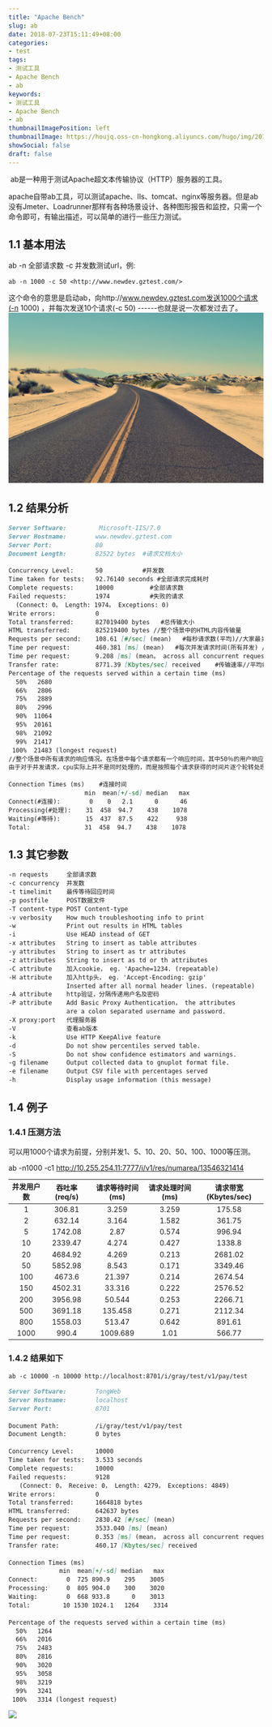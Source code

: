 ```yaml
---
title: "Apache Bench"
slug: ab
date: 2018-07-23T15:11:49+08:00
categories:
- test
tags:
- 测试工具
- Apache Bench
- ab
keywords:
- 测试工具
- Apache Bench
- ab
thumbnailImagePosition: left
thumbnailImage: https://houjq.oss-cn-hongkong.aliyuncs.com/hugo/img/20190602175855.png
showSocial: false
draft: false
---
```

​	ab是一种用于测试Apache超文本传输协议（HTTP）服务器的工具。
<!--more-->

​	apache自带ab工具，可以测试apache、IIs、tomcat、nginx等服务器。但是ab没有Jmeter、Loadrunner那样有各种场景设计、各种图形报告和监控，只需一个命令即可，有输出描述，可以简单的进行一些压力测试。

## 1.1 基本用法

ab -n 全部请求数 -c 并发数测试url，例:

```
ab -n 1000 -c 50 <http://www.newdev.gztest.com/>
```

这个命令的意思是启动ab，向http://www.newdev.gztest.com发送1000个请求(-n 1000) ，并每次发送10个请求(-c 50) ------也就是说一次都发过去了。![](/assets/img01.jpg)

## 1.2 结果分析

```markdown
Server Software:         Microsoft-IIS/7.0
Server Hostname:        www.newdev.gztest.com
Server Port:            80
Document Length:        82522 bytes  #请求文档大小

Concurrency Level:      50           #并发数  
Time taken for tests:   92.76140 seconds #全部请求完成耗时
Complete requests:      10000          #全部请求数
Failed requests:        1974           #失败的请求
  (Connect: 0。 Length: 1974。 Exceptions: 0)
Write errors:           0
Total transferred:      827019400 bytes   #总传输大小 
HTML transferred:       825219400 bytes //整个场景中的HTML内容传输量
Requests per second:    108.61 [#/sec] (mean)   #每秒请求数(平均)//大家最关心的指标之一，相当于 LR 中的每秒事务数，后面括号中的 mean 表示这是一个平均值
Time per request:       460.381 [ms] (mean)   #每次并发请求时间(所有并发) //大家最关心的指标之二，相当于 LR 中的平均事务响应时间，后面括号中的 mean 表示这是一个平均值
Time per request:       9.208 [ms] (mean。 across all concurrent requests)   #每一请求时间(并发平均)  //每个请求实际运行时间的平均值
Transfer rate:          8771.39 [Kbytes/sec] received    #传输速率//平均每秒网络上的流量，可以帮助排除是否存在网络流量过大导致响应时间延长的问题
Percentage of the requests served within a certain time (ms)
  50%   2680
  66%   2806
  75%   2889
  80%   2996
  90%  11064
  95%  20161
  98%  21092
  99%  21417
 100%  21483 (longest request)
//整个场景中所有请求的响应情况。在场景中每个请求都有一个响应时间，其中50％的用户响应时间小于2680毫秒，60％的用户响应时间小于2806毫秒，最大的响应时间小于21417毫秒 
由于对于并发请求，cpu实际上并不是同时处理的，而是按照每个请求获得的时间片逐个轮转处理的，所以基本上第一个Time per request时间约等于第二个Time per request时间乘以并发请求数。

Connection Times (ms)    #连接时间
             	     min  mean[+/-sd] median   max
Connect(#连接):        0    0   2.1      0      46
Processing(#处理):    31  458  94.7    438    1078
Waiting(#等待):       15  437  87.5    422     938
Total:         	     31  458  94.7    438    1078

```



## 1.3 其它参数

```markdown
-n requests     全部请求数
-c concurrency  并发数
-t timelimit    最传等待回应时间
-p postfile     POST数据文件
-T content-type POST Content-type
-v verbosity    How much troubleshooting info to print
-w              Print out results in HTML tables
-i              Use HEAD instead of GET
-x attributes   String to insert as table attributes
-y attributes   String to insert as tr attributes
-z attributes   String to insert as td or th attributes
-C attribute    加入cookie， eg. 'Apache=1234. (repeatable)
-H attribute    加入http头， eg. 'Accept-Encoding: gzip'
                Inserted after all normal header lines. (repeatable)
-A attribute    http验证，分隔传递用户名及密码
-P attribute    Add Basic Proxy Authentication， the attributes
                are a colon separated username and password.
-X proxy:port   代理服务器
-V              查看ab版本
-k              Use HTTP KeepAlive feature
-d              Do not show percentiles served table.
-S              Do not show confidence estimators and warnings.
-g filename     Output collected data to gnuplot format file.
-e filename     Output CSV file with percentages served
-h              Display usage information (this message)
```

## 1.4 例子

### 1.4.1 压测方法

可以用1000个请求为前提，分别并发1、5、10、20、50、100、1000等压测。

ab -n1000 -c1 http://10.255.254.11:7777/i/v1/res/numarea/13546321414

| **并发用户数** | **吞吐率(req/s)** | **请求等待时间(ms)** | **请求处理时间(ms)** | **请求带宽(Kbytes/sec)** |
| :------------: | :---------------: | :------------------: | :------------------: | :----------------------: |
|       1        |      306.81       |        3.259         |        3.259         |          175.58          |
|       2        |      632.14       |        3.164         |        1.582         |          361.75          |
|       5        |      1742.08      |         2.87         |        0.574         |          996.94          |
|       10       |      2339.47      |        4.274         |        0.427         |          1338.8          |
|       20       |      4684.92      |        4.269         |        0.213         |         2681.02          |
|       50       |      5852.98      |        8.543         |        0.171         |         3349.46          |
|      100       |      4673.6       |        21.397        |        0.214         |         2674.54          |
|      150       |      4502.31      |        33.316        |        0.222         |         2576.52          |
|      200       |      3956.98      |        50.544        |        0.253         |         2266.71          |
|      500       |      3691.18      |       135.458        |        0.271         |         2112.34          |
|      800       |      1558.03      |        513.47        |        0.642         |          891.61          |
|      1000      |       990.4       |       1009.689       |         1.01         |          566.77          |



### 1.4.2 结果如下

```
ab -c 10000 -n 10000 http://localhost:8701/i/gray/test/v1/pay/test
```

```markdown
Server Software:        TongWeb
Server Hostname:        localhost
Server Port:            8701

Document Path:          /i/gray/test/v1/pay/test
Document Length:        0 bytes

Concurrency Level:      10000
Time taken for tests:   3.533 seconds
Complete requests:      10000
Failed requests:        9128
   (Connect: 0， Receive: 0， Length: 4279， Exceptions: 4849)
Write errors:           0
Total transferred:      1664818 bytes
HTML transferred:       642637 bytes
Requests per second:    2830.42 [#/sec] (mean)
Time per request:       3533.040 [ms] (mean)
Time per request:       0.353 [ms] (mean， across all concurrent requests)
Transfer rate:          460.17 [Kbytes/sec] received

Connection Times (ms)
              min  mean[+/-sd] median   max
Connect:        0  725 890.9    295    3005
Processing:     0  805 904.0    300    3020
Waiting:        0  668 933.8      0    3013
Total:         10 1530 1024.1   1264    3314

Percentage of the requests served within a certain time (ms)
  50%   1264
  66%   2016
  75%   2483
  80%   2816
  90%   3020
  95%   3058
  98%   3219
  99%   3241
 100%   3314 (longest request)
```

![](https://houjq.oss-cn-hongkong.aliyuncs.com/hugo/img/20190602180548.jpg?imageView2/1/w/250/h/250/q/100)

